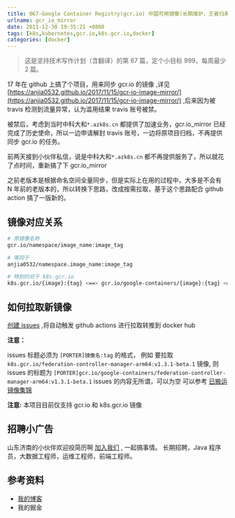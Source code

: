 ```yaml
---
title: 067-Google Container Registry(gcr.io) 中国可用镜像(长期维护，王者归来)
urlname: gcr_io_mirror
date: 2011-12-30 19:35:21 +0800
tags: [k8s,kubernetes,gcr.io,k8s.gcr.io,docker]
categories: [docker]
---
```


> 这是坚持技术写作计划（含翻译）的第 67 篇，定个小目标 999，每周最少 2 篇。

17 年在 github 上搞了个项目，用来同步 gcr.io 的镜像 ,详见 [https://anjia0532.github.io/2017/11/15/gcr-io-image-mirror/](https://anjia0532.github.io/2017/11/15/gcr-io-image-mirror/) ,后来因为被 travis 检测到流量异常，认为滥用结果 travis 账号被禁。
​

被禁后，考虑到当时中科大和`*.azk8s.cn` 都提供了加速业务，gcr.io_mirror 已经完成了历史使命，所以一边申请解封 travis 账号，一边将原项目归档，不再提供同步 gcr.io 的任务。
​

前两天接到小伙伴私信，说是中科大和`*.azk8s.cn` 都不再提供服务了，所以就花了点时间，重新搞了下 gcr.io_mirror

<!-- more -->

之前老版本是根据命名空间全量同步，但是实际上在用的过程中，大多是不会有 N 年前的老版本的，所以转换下思路，改成按需拉取，基于这个思路配合 github action 搞了一版新的。
​

## 镜像对应关系

```bash
# 原镜像名称
gcr.io/namespace/image_name:image_tag

# 等同于
anjia0532/namespace.image_name:image_tag

# 特别的对于 k8s.gcr.io
k8s.gcr.io/{image}:{tag} <==> gcr.io/google-containers/{image}:{tag} <==> anjia0532/google-containers.{image}:{tag}
```

## 如何拉取新镜像

[创建 issues](https://github.com/anjia0532/gcr.io_mirror/issues/new?assignees=&labels=porter&template=gcr-io_porter.md&title=%5BPORTER%5D) ,将自动触发 github actions 进行拉取转推到 docker hub

**注意：**

issues 标题必须为 `[PORTER]镜像名:tag` 的格式，
例如 要拉取 `k8s.gcr.io/federation-controller-manager-arm64:v1.3.1-beta.1` 镜像,
则 issues 的标题为
`[PORTER]gcr.io/google-containers/federation-controller-manager-arm64:v1.3.1-beta.1`
issues 的内容无所谓，可以为空
可以参考 [已搬运镜像集锦](https://github.com/anjia0532/gcr.io_mirror/issues?q=is%3Aissue+label%3Aporter+)

**注意:**
本项目目前仅支持 gcr.io 和 k8s.gcr.io 镜像

## 招聘小广告

山东济南的小伙伴欢迎投简历啊 [加入我们](https://www.zhipin.com/job_detail/20db89ac1adece6d3nZ-2tu1E1Q~.html) , 一起搞事情。
长期招聘，Java 程序员，大数据工程师，运维工程师，前端工程师。

## 参考资料

- [我的博客](https://anjia0532.github.io/2021/12/30/gcr_io_mirror/)
- 我的掘金
